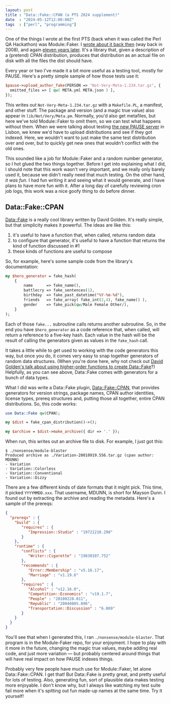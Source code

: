 ```yaml
---
layout: post
title : "Data::Fake::CPAN (a PTS 2024 supplement)"
date  : "2024-05-12T12:00:00Z"
tags  : ["perl", "programming"]
---
```


One of the things I wrote at the first PTS (back when it was called the Perl QA
Hackathon) was Module::Faker.  I [wrote about it back
then](https://rjbs.cloud/blog/2008/03/cpans-other-than-the-cpan-and-other-software-distribution-issues/)
(way back in 2008), and again [eleven years
later](https://rjbs.cloud/blog/2019/04/pts-2019-module-faker-3-5/).  It's a
library that, given a description of a (pretend) CPAN distribution, produces
that distribution as an actual file on disk with all the files the dist should
have.

Every year or two I've made it a bit more useful as a testing tool, mostly for
PAUSE.  Here's a pretty simple sample of how those tests use it:

```perl
$pause->upload_author_fake(PERSON => 'Not-Very-Meta-1.234.tar.gz', {
  omitted_files => [ qw( META.yml META.json ) ],
});
```

This writes out `Not-Very-Meta-1.234.tar.gz` with a `Makefile.PL`, a manifest,
and other stuff.  The package and version (and a magic true value) also appear
in `lib/Not/Very/Meta.pm`.  Normally, you'd also get metafiles, but here we've
told Module::Faker to omit them, so we can test what happens without them.
When we were talking about testing [the new PAUSE
server](https://rjbs.cloud/blog/2024/05/pts-2024-lisbon/) in Lisbon, we knew
we'd have to upload distributions and see if they got indexed.  Here, we
wouldn't want to just make the same test distribution over and over, but to
quickly get new ones that wouldn't conflict with the old ones.

This sounded like a job for Module::Faker and a random number generator, so I
hot glued the two things together.  Before I get into explaining what I did, I
should note that this work wasn't very important, and we really only barely
used it, because we didn't really need that much testing.  On the other hand,
*it was fun*.  I had fun writing it and seeing what it would generate, and I
have plans to have more fun with it.  After a long day of carefully reviewing
cron job logs, this work was a nice goofy thing to do before dinner.

## Data::Fake::CPAN

[Data::Fake](https://metacpan.org/pod/Data::Fake) is a really cool library
written by David Golden.  It's really simple, but that simplicity makes it
powerful.  The ideas are like this:

1. it's useful to have a function that, when called, returns random data
2. to configure that generator, it's useful to have a function that returns the
   kind of function discussed in #1
3. these kinds of functions are useful to compose

So, for example, here's some sample code from the library's documentation:

```perl
my $hero_generator = fake_hash(
    {
        name      => fake_name(),
        battlecry => fake_sentences(1),
        birthday  => fake_past_datetime("%Y-%m-%d"),
        friends   => fake_array( fake_int(2,4), fake_name() ),
        gender    => fake_pick(qw/Male Female Other/),
    }
);
```

Each of those `fake...` subroutine calls returns another subroutine.  So, in
the end you have `$hero_generator` as a code reference that, when called, will
return a reference to a five-key hash.  Each value in the hash will be the
result of calling the generators given as values in the `fake_hash` call.

It takes a little while to get used to working with the code generators this
way, but once you do, it comes very easy to snap together generators of random
data structures.  (When you're done here, why not check out [David Golden's
talk about using higher-order functions to create
Data::Fake](https://xdg.me/taking-perl-to-eleven-with-higher-order-functions-tpc/)?)
Helpfully, as you can see above, Data::Fake comes with generators for a bunch
of data types.

What I did was write a Data::Fake plugin,
[Data::Fake::CPAN](https://metacpan.org/pod/Data::Fake::CPAN), that provides
generators for version strings, package names, CPAN author identities, license
types, prereq structures and, putting those all together, entire CPAN
distributions.  So, this code works:

```perl
use Data::Fake qw(CPAN);

my $dist = fake_cpan_distribution()->();

my $archive = $dist->make_archive({ dir => '.' });
```

When run, this writes out an archive file to disk.  For example, I just got
this:

```
$ ./nonsense/module-blaster
Produced archive as ./Variation-20010919.556.tar.gz (cpan author: MDUNN)
- Variation
- Variation::Colorless
- Variation::Conventional
- Variation::Dizzy
```

There are a few different kinds of date formats that it might pick.  This time,
it picked `YYYYMMDD.xxx`.  That username, MDUNN, is short for Mayson Dunn.  I
found out by extracting the archive and reading the metadata.  Here's a sample
of the prereqs:

```json
{
  "prereqs" : {
    "build" : {
       "requires" : {
          "Impression::Studio" : "19721210.298"
       }
    },
    "runtime" : {
       "conflicts" : {
          "Writer::Cigarette" : "19830107.752"
       },
       "recommends" : {
          "Error::Membership" : "v5.16.17",
          "Marriage" : "v1.19.6"
       },
       "requires" : {
          "Alcohol" : "v12.16.0",
          "Competition::Economics" : "v19.1.7",
          "People" : "20100228.011",
          "Republic" : "20040805.896",
          "Transportation::Discussion" : "6.069"
       }
    }
  }
}
```

You'll see that when I generated this, I ran `./nonsense/module-blaster`.  That
program is in the Module-Faker repo, for your enjoyment.  I hope to play with
it more in the future, changing the magic true values, maybe adding real code,
and just more variation — but probably centered around things that will have
real impact on how PAUSE indexes things.

Probably very few people have much use for Module::Faker, let alone
Data::Fake::CPAN.  I get that!  But Data::Fake is pretty great, and pretty
useful for lots of testing.  Also, generating fun, sort of plausible data makes
testing more enjoyable.  I don't know why, but I always like watching my test
suite fail more when it's spitting out fun made-up names at the same time.  Try
it yourself!
